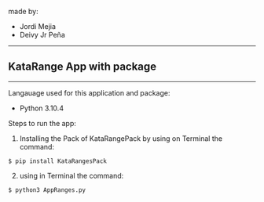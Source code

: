 made by:
* Jordi Mejia 
* Deivy Jr Peña
---
**KataRange App with package**
---
---

Langauage used for this application and package:

* Python 3.10.4

Steps to run the app:

1. Installing the Pack of KataRangePack by using on Terminal the command:
````
$ pip install KataRangesPack
````
2. using in Terminal the command:
```
$ python3 AppRanges.py
```




